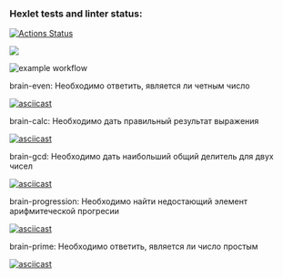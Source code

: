 ### Hexlet tests and linter status:
[![Actions Status](https://github.com/sanchopanda/frontend-project-lvl1/workflows/hexlet-check/badge.svg)](https://github.com/sanchopanda/frontend-project-lvl1/actions) 

<a href="https://codeclimate.com/github/codeclimate/codeclimate/maintainability"><img src="https://api.codeclimate.com/v1/badges/a99a88d28ad37a79dbf6/maintainability" /></a>

![example workflow](https://github.com/sanchopanda/frontend-project-lvl1/actions/workflows/lint-check.yml/badge.svg)

brain-even:
Необходимо ответить, является ли четным число

[![asciicast](https://asciinema.org/a/MEYboK5wMqahjxxR6DsYmz1ma.svg)](https://asciinema.org/a/MEYboK5wMqahjxxR6DsYmz1ma)

brain-calc:
Необходимо дать правильный результат выражения

[![asciicast](https://asciinema.org/a/IrtTnAcJUU3wTjVqIn2Lnogdz.svg)](https://asciinema.org/a/IrtTnAcJUU3wTjVqIn2Lnogdz)

brain-gcd:
Необходимо дать наибольший общий делитель для двух чисел

[![asciicast](https://asciinema.org/a/lf9Q9tQhhAVAVlj8TYyYxFHB7.svg)](https://asciinema.org/a/lf9Q9tQhhAVAVlj8TYyYxFHB7)

brain-progression:
Необходимо найти недостающий элемент арифмитеческой прогресии

[![asciicast](https://asciinema.org/a/McF2e65lBNCjywniuDqtgv5Te.svg)](https://asciinema.org/a/McF2e65lBNCjywniuDqtgv5Te)

brain-prime:
Необходимо ответить, является ли число простым

[![asciicast](https://asciinema.org/a/FL1J0WzmZsOFEsu0O6USTxJ9i.svg)](https://asciinema.org/a/FL1J0WzmZsOFEsu0O6USTxJ9i)